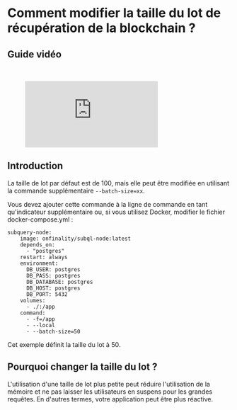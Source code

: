 # Comment modifier la taille du lot de récupération de la blockchain ?

## Guide vidéo

<br/>
<figure class="video_container">
  <iframe src="https://www.youtube.com/embed/LO_Gea_IN_s" frameborder="0" allowfullscreen="true"></iframe>
</figure>

## Introduction

La taille de lot par défaut est de 100, mais elle peut être modifiée en utilisant la commande supplémentaire `--batch-size=xx`.

Vous devez ajouter cette commande à la ligne de commande en tant qu'indicateur supplémentaire ou, si vous utilisez Docker, modifier le fichier docker-compose.yml :

```shell
subquery-node:
    image: onfinality/subql-node:latest
    depends_on:
      - "postgres"
    restart: always
    environment:
      DB_USER: postgres
      DB_PASS: postgres
      DB_DATABASE: postgres
      DB_HOST: postgres
      DB_PORT: 5432
    volumes:
      - ./:/app
    command:
      - -f=/app
      - --local
      - --batch-size=50

```

Cet exemple définit la taille du lot à 50.

## Pourquoi changer la taille du lot ?

L'utilisation d'une taille de lot plus petite peut réduire l'utilisation de la mémoire et ne pas laisser les utilisateurs en suspens pour les grandes requêtes. En d'autres termes, votre application peut être plus réactive.

